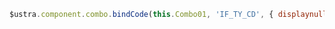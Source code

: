 ```javascript
$ustra.component.combo.bindCode(this.Combo01, 'IF_TY_CD', { displaynulltext: '전체' });
```
